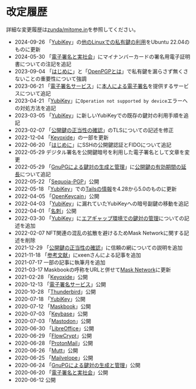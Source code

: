 # 改定履歴
詳細な変更履歴は[zunda/mitome.in](https://github.com/zunda/mitome.in)を参照してください。

- 2024-09-26 「[YubiKey](/device/yubiKey.md)」の[他のLinuxでの私有鍵の利用](/device/yubiKey.html#%E4%BB%96%E3%81%AElinux%E3%81%A6%E3%82%99%E3%81%AE%E7%A7%81%E6%9C%89%E9%8D%B5%E3%81%AE%E5%88%A9%E7%94%A8)をUbuntu 22.04のものに更新
- 2024-05-30 「[電子署名と実社会](/laws/)」にマイナンバーカードの署名用電子証明書についての注記を追記
- 2023-09-04 「[はじめに](/README.md)」と「[OpenPGPとは](/OpenPGP/README.md)」で私有鍵を漏らさず無くさないことの重要性について強調
- 2023-06-21 「[電子署名サービス](/services/)」に[本人による電子署名](/services/#%E6%9C%AC%E4%BA%BA%E3%81%AB%E3%82%88%E3%82%8B%E9%9B%BB%E5%AD%90%E7%BD%B2%E5%90%8D)を提供するサービスについて追記
- 2023-04-21 「[YubiKey](/device/yubiKey.md)」に`Operation not supported by device`エラーへの対処方法を追記
- 2023-03-05 「[YubiKey](/device/yubiKey.md)」に新しいYubiKeyでの既存の鍵対の利用手順を追記
- 2023-02-07 「[公開鍵の正当性の確認](/OpenPGP/wot.md#pki%E3%81%AB%E3%82%88%E3%82%8B%E5%85%AC%E9%96%8B%E9%8D%B5%E3%81%AE%E6%AD%A3%E5%BD%93%E6%80%A7%E3%81%AE%E7%A2%BA%E8%AA%8D)」のTLSについての記述を修正
- 2022-12-04 「[Keyoxide](/sns/keyoxide.md)」の一部を更新
- 2022-06-20 「[はじめに](/README.md)」にSSHの公開鍵認証とFIDOについて追記
- 2022-05-29 デジタル署名を公開鍵暗号を利用した電子署名として文章を変更
- 2022-05-29 「[GnuPGによる鍵対の生成と管理](/email/keyManagement.md)」に[公開鍵の有効期間の延長](/email/keyManagement.md#%E5%85%AC%E9%96%8B%E9%8D%B5%E3%81%AE%E6%9C%89%E5%8A%B9%E6%9C%9F%E9%96%93%E3%81%AE%E5%BB%B6%E9%95%B7)について追記
- 2022-05-22 「[Sequoia-PGP](/misc/sequoia.md)」公開
- 2022-05-18 「[YubiKey](/device/yubiKey.md)」での[Tailsの情報](/device/yubiKey.md#%E3%82%A8%E3%82%A2%E3%82%AD%E3%82%99%E3%83%A3%E3%83%83%E3%83%95%E3%82%9A%E7%92%B0%E5%A2%83%E3%81%A6%E3%82%99%E3%81%AE%E9%8D%B5%E5%AF%BE%E3%81%AE%E7%AE%A1%E7%90%86)を4.28から5.0のものに更新
- 2022-04-05 「[OpenKeycain](/misc/openKeychain.md)」公開
- 2022-04-03 「[YubiKey](/device/yubiKey.md)」に漏れていたYubiKeyへの暗号副鍵の移動を追記
- 2022-04-01 「[名刺](/misc/vCard.md)」公開
- 2022-03-30 「[YubiKey](/device/yubiKey.md)」に[エアギャップ環境での鍵対の管理](/device/yubiKey.md#%E3%82%A8%E3%82%A2%E3%82%AD%E3%82%99%E3%83%A3%E3%83%83%E3%83%95%E3%82%9A%E7%92%B0%E5%A2%83%E3%81%A6%E3%82%99%E3%81%AE%E9%8D%B5%E5%AF%BE%E3%81%AE%E7%AE%A1%E7%90%86)についての記述を追加
- 2022-02-07 NFT関連の混乱の拡散を避けるためMask Networkに関する記述を削除
- 2021-12-29 「[公開鍵の正当性の確認](/OpenPGP/wot.md)」に信頼の網についての説明を追加
- 2021-11-18 「[参考文献](/references/)」にκeenさんによる記事を追加
- 2021-07-17 一部の記事に執筆月を追加
- 2021-03-17 Maskbookの呼称をURLと併せて[Mask Network](/sns/maskbook.md)に更新
- 2021-02-28 「[Keyoxide](/sns/keyoxide.md)」公開
- 2020-12-13 「[電子署名サービス](/services/)」公開
- 2020-10-28 「[Thunderbird](/email/thunderbird.md)」公開
- 2020-07-18 「[YubiKey](/device/yubiKey.md)」公開
- 2020-07-12 「[Maskbook](/sns/maskbook.md)」公開
- 2020-07-03 「[Keybase](/sns/keybase.md)」公開
- 2020-07-03 「[Mastodon](/sns/mastodon.md)」公開
- 2020-06-30 「[LibreOffice](/misc/libreOffice.md)」公開
- 2020-06-29 「[FlowCrypt](/email/flowcrypt.md)」公開
- 2020-06-28 「[ProtonMail](/email/protonmail.md)」公開
- 2020-06-26 「[Mutt](/email/mutt.md)」公開
- 2020-06-25 「[Mailvelope](/email/mailvelope.md)」公開
- 2020-06-24 「[GnuPGによる鍵対の生成と管理](/email/keyManagement.md)」公開
- 2020-06-20 「[電子署名と実社会](/laws/)」公開
- 2020-06-12 公開
